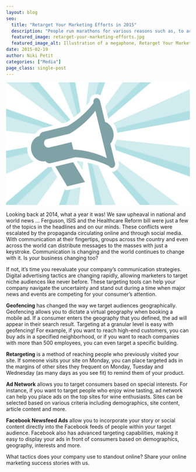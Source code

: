 ```yaml
---
layout: blog
seo:
  title: "Retarget Your Marketing Efforts in 2015"
  description: "People run marathons for various reasons such as, to achieve a PR (personal record), lose weight or earn a finisher medal, t-shirt, or in one case, a Tiffany & Co. necklace (Nike Women’s Half Marathon, San Francisco)."
  featured_image: retarget-your-marketing-efforts.jpg
  featured_image_alt: Illustration of a megaphone, Retarget Your Marketing Efforts
date: 2015-02-19
author: Niki Petit
categories: ["Media"]
page_class: single-post
---
```


![ Illustration of a megaphone, Retarget Your Marketing Efforts ](retarget-your-marketing-efforts.jpg)

Looking back at 2014, what a year it was! We saw upheaval in national and world news ... Ferguson, ISIS and the Healthcare Reform bill were just a few of the topics in the headlines and on our minds. These conflicts were escalated by the propaganda circulating online and through social media. With communication at their fingertips, groups across the country and even across the world can distribute messages to the masses with just a keystroke. Communication is changing and the world continues to change with it. Is your business changing too?

If not, it’s time you reevaluate your company’s communication strategies. Digital advertising tactics are changing rapidly, allowing marketers to target niche audiences like never before. These targeting tools can help your company navigate the uncertainty and stand out during a time when major news and events are competing for your consumer’s attention.

**Geofencing** has changed the way we target audiences geographically. Geofencing allows you to dictate a virtual geography when booking a mobile ad. If a consumer enters the geography that you defined, the ad will appear in their search result. Targeting at a granular level is easy with geofencing! For example, if you want to reach high-end customers, you can buy ads in a specified neighborhood, or if you want to reach companies with more than 500 employees, you can even target a specific building.

**Retargeting** is a method of reaching people who previously visited your site. If someone visits your site on Monday, you can place targeted ads in the margins of other sites they frequent on Monday, Tuesday and Wednesday (as many days as you see fit) to remind them of your product.

**Ad Network** allows you to target consumers based on special interests. For instance, if you want to target people who enjoy wine tasting, ad network can help you place ads on the top sites for wine enthusiasts. Sites can be selected based on various criteria including demographics, site content, article content and more.

**Facebook Newsfeed Ads** allow you to incorporate your story or social content directly into the Facebook feeds of people within your target audience. Facebook also has advanced targeting capabilities, making it easy to display your ads in front of consumers based on demographics, geography, interests and more.

What tactics does your company use to standout online? Share your online marketing success stories with us.
